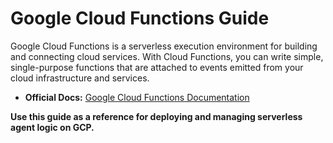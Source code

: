 # Google Cloud Functions Guide

Google Cloud Functions is a serverless execution environment for building and connecting cloud services. With Cloud Functions, you can write simple, single-purpose functions that are attached to events emitted from your cloud infrastructure and services.

- **Official Docs:** [Google Cloud Functions Documentation](https://cloud.google.com/functions/docs)

**Use this guide as a reference for deploying and managing serverless agent logic on GCP.** 